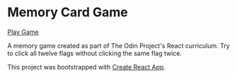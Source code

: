 # Memory Card Game

[Play Game](http://PupkinLangford.github.io/memory-card)

A memory game created as part of The Odin Project's React curriculum. Try to click all twelve flags without clicking the same flag twice.

This project was bootstrapped with [Create React App](https://github.com/facebook/create-react-app).

